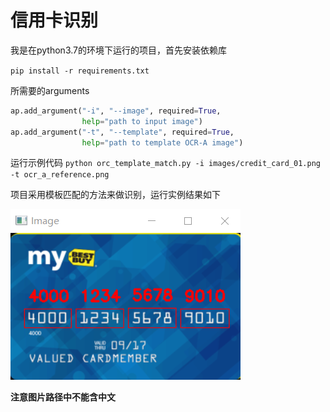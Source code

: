 # 信用卡识别

我是在python3.7的环境下运行的项目，首先安装依赖库

`pip install -r requirements.txt`

所需要的arguments
```python
ap.add_argument("-i", "--image", required=True,
                help="path to input image")
ap.add_argument("-t", "--template", required=True,
                help="path to template OCR-A image")
```

运行示例代码
`python orc_template_match.py -i images/credit_card_01.png -t ocr_a_reference.png`



项目采用模板匹配的方法来做识别，运行实例结果如下

![running picture](screenshot.png)

**注意图片路径中不能含中文**
